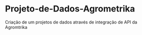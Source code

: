 # Projeto-de-Dados-Agrometrika
Criação de um projetos de dados através de integração de API da Agromtrika
